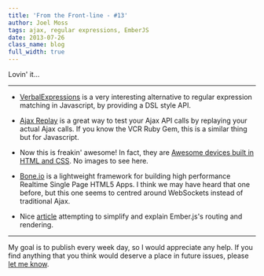 ```yaml
---
title: 'From the Front-line - #13'
author: Joel Moss
tags: ajax, regular expressions, EmberJS
date: 2013-07-26
class_name: blog
full_width: true
---
```


Lovin' it...

---

 - [VerbalExpressions](VerbalExpressions) is a very interesting alternative to regular expression matching in Javascript, by providing a DSL style API.

 - [Ajax Replay](http://mbradshawabs.github.io/ajaxreplay/) is a great way to test your Ajax API calls by replaying your actual Ajax calls. If you know the VCR Ruby Gem, this is a similar thing but for Javascript.

 - Now this is freakin' awesome! In fact, they are [Awesome devices built in HTML and CSS](http://labs.jaredhardy.com/minimal-devices/). No images to see here.

 - [Bone.io](http://bone.io/) is a lightweight framework for building high performance Realtime Single Page HTML5 Apps. I think we may have heard that one before, but this one seems to centred around WebSockets instead of traditional Ajax.

 - Nice [article](http://matthewlehner.net/ember-js-routing-and-views) attempting to simplify and explain Ember.js's routing and rendering.

---

My goal is to publish every week day, so I would appreciate any help. If you find anything that you think would deserve a place in future issues, please [let me know](mailto:jmoss@codio.com).